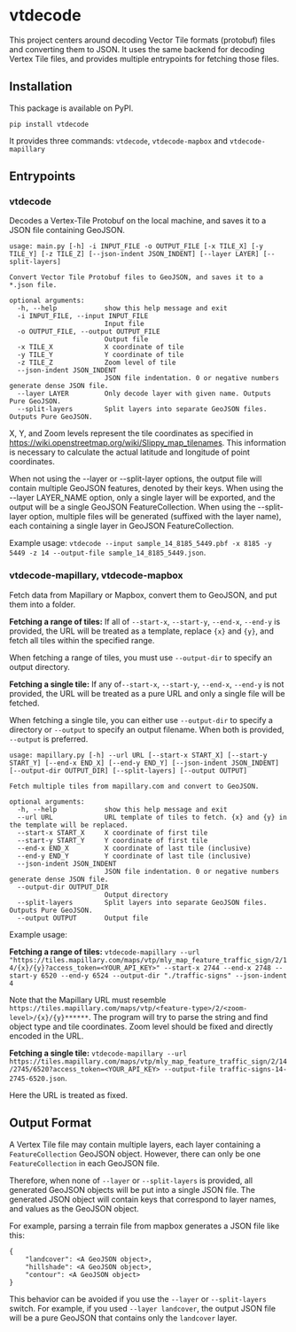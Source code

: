# vtdecode

This project centers around decoding Vector Tile formats (protobuf) files and converting them to JSON. It uses the same backend for decoding Vertex Tile files, and provides multiple entrypoints for fetching those files.

## Installation
This package is available on PyPI.
```
pip install vtdecode
```

It provides three commands: `vtdecode`, `vtdecode-mapbox` and `vtdecode-mapillary`

## Entrypoints

### vtdecode
Decodes a Vertex-Tile Protobuf on the local machine, and saves it to a JSON file containing GeoJSON.

```
usage: main.py [-h] -i INPUT_FILE -o OUTPUT_FILE [-x TILE_X] [-y TILE_Y] [-z TILE_Z] [--json-indent JSON_INDENT] [--layer LAYER] [--split-layers]

Convert Vector Tile Protobuf files to GeoJSON, and saves it to a *.json file.

optional arguments:
  -h, --help            show this help message and exit
  -i INPUT_FILE, --input INPUT_FILE
                        Input file
  -o OUTPUT_FILE, --output OUTPUT_FILE
                        Output file
  -x TILE_X             X coordinate of tile
  -y TILE_Y             Y coordinate of tile
  -z TILE_Z             Zoom level of tile
  --json-indent JSON_INDENT
                        JSON file indentation. 0 or negative numbers generate dense JSON file.
  --layer LAYER         Only decode layer with given name. Outputs Pure GeoJSON.
  --split-layers        Split layers into separate GeoJSON files. Outputs Pure GeoJSON.
```

X, Y, and Zoom levels represent the tile coordinates as specified in https://wiki.openstreetmap.org/wiki/Slippy_map_tilenames.
This information is necessary to calculate the actual latitude and longitude of point coordinates.

When not using the --layer or --split-layer options, the output file will contain multiple GeoJSON features, denoted by their keys.
When using the --layer LAYER_NAME option, only a single layer will be exported, and the output will be a single GeoJSON FeatureCollection.
When using the --split-layer option, multiple files will be generated (suffixed with the layer name), each containing a single layer in GeoJSON FeatureCollection.

Example usage: `vtdecode --input sample_14_8185_5449.pbf -x 8185 -y 5449 -z 14 --output-file sample_14_8185_5449.json`.

### vtdecode-mapillary, vtdecode-mapbox
Fetch data from Mapillary or Mapbox, convert them to GeoJSON, and put them into a folder.

**Fetching a range of tiles:** If all of `--start-x`, `--start-y`, `--end-x`, `--end-y` is provided, the URL will be treated as a template, replace `{x}` and `{y}`, and fetch all tiles within the specified range. 

When fetching a range of tiles, you must use `--output-dir` to specify an output directory. 

**Fetching a single tile:** If any of`--start-x`, `--start-y`, `--end-x`, `--end-y` is not provided, the URL will be treated as a pure URL and only a single file will be fetched. 

When fetching a single tile, you can either use `--output-dir` to specify a directory or `--output` to specify an output filename. When both is provided, `--output` is preferred.

```
usage: mapillary.py [-h] --url URL [--start-x START_X] [--start-y START_Y] [--end-x END_X] [--end-y END_Y] [--json-indent JSON_INDENT] [--output-dir OUTPUT_DIR] [--split-layers] [--output OUTPUT]

Fetch multiple tiles from mapillary.com and convert to GeoJSON.

optional arguments:
  -h, --help            show this help message and exit
  --url URL             URL template of tiles to fetch. {x} and {y} in the template will be replaced.
  --start-x START_X     X coordinate of first tile
  --start-y START_Y     Y coordinate of first tile
  --end-x END_X         X coordinate of last tile (inclusive)
  --end-y END_Y         Y coordinate of last tile (inclusive)
  --json-indent JSON_INDENT
                        JSON file indentation. 0 or negative numbers generate dense JSON file.
  --output-dir OUTPUT_DIR
                        Output directory
  --split-layers        Split layers into separate GeoJSON files. Outputs Pure GeoJSON.
  --output OUTPUT       Output file
```

Example usage: 

**Fetching a range of tiles:** `vtdecode-mapillary --url "https://tiles.mapillary.com/maps/vtp/mly_map_feature_traffic_sign/2/14/{x}/{y}?access_token=<YOUR_API_KEY>" --start-x 2744 --end-x 2748 --start-y 6520 --end-y 6524 --output-dir "./traffic-signs" --json-indent 4`

Note that the Mapillary URL must resemble `https://tiles.mapillary.com/maps/vtp/<feature-type>/2/<zoom-level>/{x}/{y}******`. The program will try to parse the string and find object type and tile coordinates. Zoom level should be fixed and directly encoded in the URL.

**Fetching a single tile:** `vtdecode-mapillary --url https://tiles.mapillary.com/maps/vtp/mly_map_feature_traffic_sign/2/14/2745/6520?access_token=<YOUR_API_KEY> --output-file traffic-signs-14-2745-6520.json`.

Here the URL is treated as fixed.

## Output Format
A Vertex Tile file may contain multiple layers, each layer containing a `FeatureCollection` GeoJSON object. However, there can only be one `FeatureCollection` in each GeoJSON file.

Therefore, when none of `--layer` or `--split-layers` is provided, all generated GeoJSON objects will be put into a single JSON file. The generated JSON object will contain keys that correspond to layer names, and values as the GeoJSON object.

For example, parsing a terrain file from mapbox generates a JSON file like this:
```
{
    "landcover": <A GeoJSON object>,
    "hillshade": <A GeoJSON object>,
    "contour": <A GeoJSON object>
}
```

This behavior can be avoided if you use the `--layer` or `--split-layers` switch. For example, if you used `--layer landcover`, the output JSON file will be a pure GeoJSON that contains only the `landcover` layer.